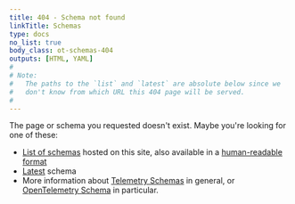 ```yaml
---
title: 404 - Schema not found
linkTitle: Schemas
type: docs
no_list: true
body_class: ot-schemas-404
outputs: [HTML, YAML]
#
# Note:
#   The paths to the `list` and `latest` are absolute below since we
#   don't know from which URL this 404 page will be served.
#
---
```


The page or schema you requested doesn't exist. Maybe you're looking for one of
these:

- [List of schemas](/schemas/index.yaml) hosted on this site, also available in
  a [human-readable format](/schemas/list/)
- [Latest](/schemas/latest) schema
- More information about [Telemetry Schemas] in general, or [OpenTelemetry
  Schema] in particular.

[OpenTelemetry Schema]: /docs/specs/otel/schemas/#opentelemetry-schema
[Telemetry Schemas]: /docs/specs/otel/schemas/
